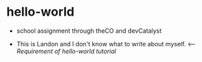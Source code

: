 # hello-world

- school assignment through theCO and devCatalyst

- This is Landon and I don't know what to write about myself. <-- *Requirement of hello-world tutorial*
